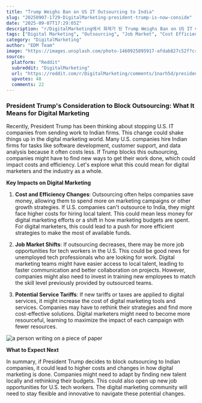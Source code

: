 ```yaml
---
title: "Trump Weighs Ban on US IT Outsourcing to India"
slug: "20250907-1729-DigitalMarketing-president-trump-is-now-conside"
date: "2025-09-07T17:29:05Z"
description: "r/DigitalMarketing에서 화제가 된 Trump Weighs Ban on US IT Outsourcing to India에 대한 깊이 있는 분석과 인사이트"
tags: ["Digital Marketing", "Outsourcing", "Job Market", "Cost Efficiency"]
category: "DigitalMarketing"
author: "EDM Team"
image: "https://images.unsplash.com/photo-1460925895917-afdab827c52f?crop=entropy&cs=tinysrgb&fit=max&fm=jpg&ixid=M3w3OTU0NDF8MHwxfHNlYXJjaHwzfHxkaWdpdGFsJTIwbWFya2V0aW5nfGVufDF8MHx8fDE3NTcyNjYxMTl8MA&ixlib=rb-4.1.0&q=80&w=1080"
source:
  platform: "Reddit"
  subreddit: "DigitalMarketing"
  url: "https://reddit.com/r/DigitalMarketing/comments/1narh5d/president_trump_is_now_considering_blocking_us_it/"
  upvotes: 48
  comments: 22
---
```


### President Trump's Consideration to Block Outsourcing: What It Means for Digital Marketing

Recently, President Trump has been thinking about stopping U.S. IT companies from sending work to Indian firms. This change could shake things up in the digital marketing world. Many U.S. companies hire Indian firms for tasks like software development, customer support, and data analysis because it often costs less. If Trump blocks this outsourcing, companies might have to find new ways to get their work done, which could impact costs and efficiency. Let's explore what this could mean for digital marketers and the industry as a whole.

**Key Impacts on Digital Marketing**

1. **Cost and Efficiency Changes**: Outsourcing often helps companies save money, allowing them to spend more on marketing campaigns or other growth strategies. If U.S. companies can't outsource to India, they might face higher costs for hiring local talent. This could mean less money for digital marketing efforts or a shift in how marketing budgets are spent. For digital marketers, this could lead to a push for more efficient strategies to make the most of available funds.

2. **Job Market Shifts**: If outsourcing decreases, there may be more job opportunities for tech workers in the U.S. This could be good news for unemployed tech professionals who are looking for work. Digital marketing teams might have easier access to local talent, leading to faster communication and better collaboration on projects. However, companies might also need to invest in training new employees to match the skill level previously provided by outsourced teams.

3. **Potential Service Tariffs**: If new tariffs or taxes are applied to digital services, it might increase the cost of digital marketing tools and services. Companies may have to rethink their strategies and find more cost-effective solutions. Digital marketers might need to become more resourceful, learning to maximize the impact of each campaign with fewer resources.

![a person writing on a piece of paper](https://images.unsplash.com/photo-1657727534668-4104c475b292?crop=entropy&cs=tinysrgb&fit=max&fm=jpg&ixid=M3w3OTU0NDF8MHwxfHNlYXJjaHwxMnx8c2VvfGVufDF8MHx8fDE3NTcyNjYxMjB8MA&ixlib=rb-4.1.0&q=80&w=1080)

**What to Expect Next**

In summary, if President Trump decides to block outsourcing to Indian companies, it could lead to higher costs and changes in how digital marketing is done. Companies might need to adapt by finding new talent locally and rethinking their budgets. This could also open up new job opportunities for U.S. tech workers. The digital marketing community will need to stay flexible and innovative to navigate these potential changes.